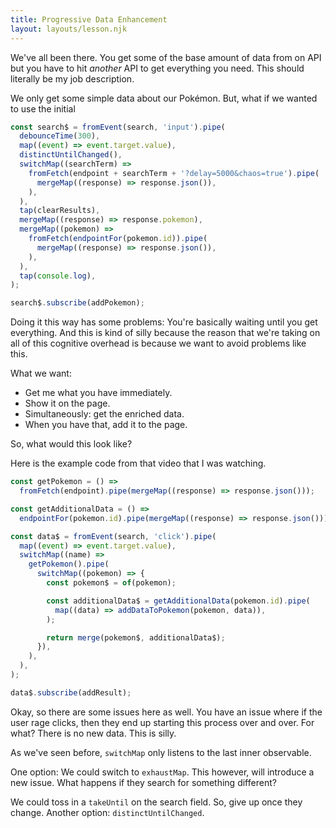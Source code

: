 ```yaml
---
title: Progressive Data Enhancement
layout: layouts/lesson.njk
---
```


We've all been there. You get some of the base amount of data from on API but you have to hit _another_ API to get everything you need. This should literally be my job description.

We only get some simple data about our Pokémon. But, what if we wanted to use the initial

```js
const search$ = fromEvent(search, 'input').pipe(
  debounceTime(300),
  map((event) => event.target.value),
  distinctUntilChanged(),
  switchMap((searchTerm) =>
    fromFetch(endpoint + searchTerm + '?delay=5000&chaos=true').pipe(
      mergeMap((response) => response.json()),
    ),
  ),
  tap(clearResults),
  mergeMap((response) => response.pokemon),
  mergeMap((pokemon) =>
    fromFetch(endpointFor(pokemon.id)).pipe(
      mergeMap((response) => response.json()),
    ),
  ),
  tap(console.log),
);

search$.subscribe(addPokemon);
```

Doing it this way has some problems: You're basically waiting until you get everything. And this is kind of silly because the reason that we're taking on all of this cognitive overhead is because we want to avoid problems like this.

What we want:

- Get me what you have immediately.
- Show it on the page.
- Simultaneously: get the enriched data.
- When you have that, add it to the page.

So, what would this look like?

Here is the example code from that video that I was watching.

```js
const getPokemon = () =>
  fromFetch(endpoint).pipe(mergeMap((response) => response.json()));

const getAdditionalData = () =>
  endpointFor(pokemon.id).pipe(mergeMap((response) => response.json()));

const data$ = fromEvent(search, 'click').pipe(
  map((event) => event.target.value),
  switchMap((name) =>
    getPokemon().pipe(
      switchMap((pokemon) => {
        const pokemon$ = of(pokemon);

        const additionalData$ = getAdditionalData(pokemon.id).pipe(
          map((data) => addDataToPokemon(pokemon, data)),
        );

        return merge(pokemon$, additionalData$);
      }),
    ),
  ),
);

data$.subscribe(addResult);
```

Okay, so there are some issues here as well. You have an issue where if the user rage clicks, then they end up starting this process over and over. For what? There is no new data. This is silly.

As we've seen before, `switchMap` only listens to the last inner observable.

One option: We could switch to `exhaustMap`. This however, will introduce a new issue. What happens if they search for something different?

We could toss in a `takeUntil` on the search field. So, give up once they change. Another option: `distinctUntilChanged`.
